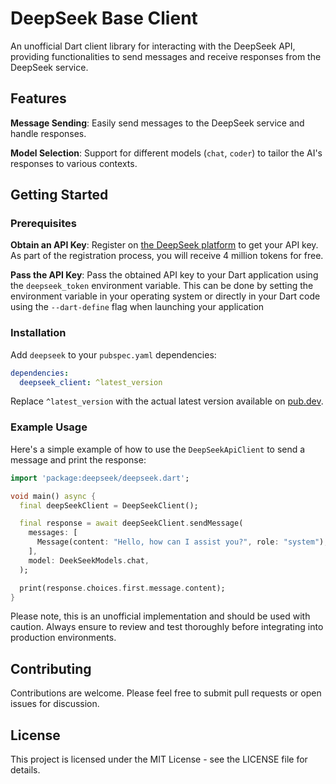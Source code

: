 # DeepSeek Base Client

An unofficial Dart client library for interacting with the DeepSeek API, providing functionalities to send messages and receive responses from the DeepSeek service.

## Features

**Message Sending**: Easily send messages to the DeepSeek service and handle responses.

**Model Selection**: Support for different models (`chat`, `coder`) to tailor the AI's responses to various contexts.

## Getting Started

### Prerequisites

**Obtain an API Key**: Register on [the DeepSeek platform](https://platform.deepseek.com/api_keys) to get your API key. As part of the registration process, you will receive 4 million tokens for free.
  
**Pass the API Key**: Pass the obtained API key to your Dart application using the `deepseek_token` environment variable. This can be done by setting the environment variable in your operating system or directly in your Dart code using the `--dart-define` flag when launching your application

### Installation

Add `deepseek` to your `pubspec.yaml` dependencies:

```yaml
dependencies:
  deepseek_client: ^latest_version
```

Replace `^latest_version` with the actual latest version available on [pub.dev](https://pub.dev/packages/deepseek_client).

### Example Usage

Here's a simple example of how to use the `DeepSeekApiClient` to send a message and print the response:

```dart
import 'package:deepseek/deepseek.dart';

void main() async {
  final deepSeekClient = DeepSeekClient();

  final response = await deepSeekClient.sendMessage(
    messages: [
      Message(content: "Hello, how can I assist you?", role: "system"),
    ],
    model: DeekSeekModels.chat,
  );

  print(response.choices.first.message.content);
}
```

Please note, this is an unofficial implementation and should be used with caution. Always ensure to review and test thoroughly before integrating into production environments.

## Contributing

Contributions are welcome. Please feel free to submit pull requests or open issues for discussion.

## License

This project is licensed under the MIT License - see the LICENSE file for details.